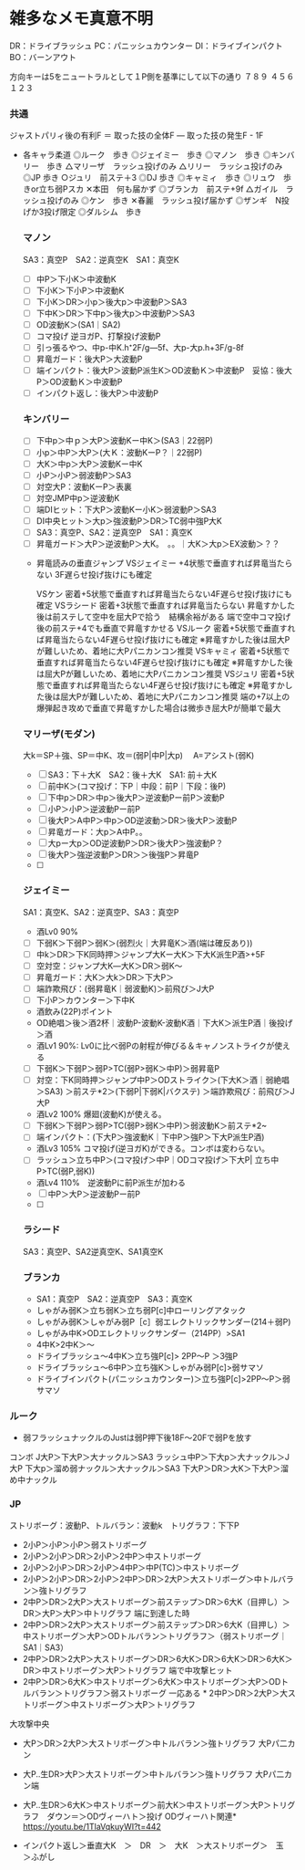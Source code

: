 # 雑多なメモ真意不明
DR：ドライブラッシュ
PC：パニッシュカウンター
DI：ドライブインパクト
BO：バーンアウト

方向キーは5をニュートラルとして１P側を基準にして以下の通り
７８９
４５６
１２３

### 共通
ジャストパリィ後の有利F ＝ 取った技の全体F ― 取った技の発生F - 1F
* 各キャラ柔道
  ◎ルーク　歩き
  ◎ジェイミー　歩き
  ◎マノン　歩き
  ◎キンバリー　歩き
  △マリーザ　ラッシュ投げのみ
  △リリー　ラッシュ投げのみ
  ◎JP 歩き
  ○ジュリ　前ステ＋3
  ◎DJ 歩き
  ◎キャミィ　歩き
  ◎リュウ　歩きor立ち弱Pスカ
  ✕本田　何も届かず
  ◎ブランカ　前ステ+9f
  △ガイル　ラッシュ投げのみ
  ◎ケン　歩き
  ✕春麗　ラッシュ投げ届かず
  ◎ザンギ　N投げか3投げ限定
  ◎ダルシム　歩き


  ### マノン
    SA3：真空P　SA2：逆真空K　SA1：真空K
    - [ ] 中P＞下小K＞中波動K
    - [ ] 下小K＞下小P＞中波動K
    - [ ] 下小K＞DR＞小p＞後大p＞中波動P＞SA3
    - [ ] 下中K＞DR＞下中p＞後大p＞中波動P＞SA3
    - [ ] OD波動K＞(SA1｜SA2)
    - [ ] コマ投げ 逆ヨガP、打撃投げ波動P
    - [ ] 引っ張るやつ、中p-中K.h⁺2F/g―5f、大p-大p.h+3F/g-8f
    - [ ] 昇竜ガード：後大P＞大波動P
    - [ ] 端インパクト：後大P＞波動P派生K＞OD波動Ｋ＞中波動P　妥協：後大P＞OD波動Ｋ＞中波動P
    - [ ] インパクト返し：後大P＞中波動P

  ### キンバリー
    - [ ] 下中p＞中ｐ＞大P＞波動Kー中K＞(SA3｜22弱P)
    - [ ] 小p＞中P＞大P＞(大Ｋ：波動KーP？｜22弱P)
    - [ ] 大K＞中p＞大P＞波動Kー中K
    - [ ] 小P＞小P＞弱波動P＞SA3
    - [ ] 対空大P：波動KーP＞表裏
    - [ ] 対空JMP中p＞逆波動K
    - [ ] 端DIヒット：下大P＞波動Kー小K＞弱波動P＞SA3
    - [ ] DI中央ヒット＞大p＞強波動P＞DR＞TC弱中強P大K
    - [ ] SA3：真空P、SA2：逆真空P　SA1：真空K
    - [ ] 昇竜ガード＞大P＞逆波動P＞大K。　。。｜大K＞大p＞EX波動＞？？
    - 昇竜読みの垂直ジャンプ
      VSジェイミー
      +4状態で垂直すれば昇竜当たらない 3F遅らせ投げ抜けにも確定

      VSケン
      密着+5状態で垂直すれば昇竜当たらない4F遅らせ投げ抜けにも確定
      VSラシード
      密着+3状態で垂直すれば昇竜当たらない
      昇竜すかした後は前ステして空中を屈大Pで拾う　結構余裕がある
      端で空中コマ投げ後の前ステ+4でも垂直で昇竜すかせる
      VSルーク
      密着+5状態で垂直すれば昇竜当たらない4F遅らせ投げ抜けにも確定
      ※昇竜すかした後は屈大Pが難しいため、着地に大Pパニカンコン推奨
      VSキャミィ
      密着+5状態で垂直すれば昇竜当たらない4F遅らせ投げ抜けにも確定
      ※昇竜すかした後は屈大Pが難しいため、着地に大Pパニカンコン推奨
      VSジュリ
      密着+5状態で垂直すれば昇竜当たらない4F遅らせ投げ抜けにも確定
      ※昇竜すかした後は屈大Pが難しいため、着地に大Pパニカンコン推奨
      端の+7以上の爆弾起き攻めで垂直で昇竜すかした場合は微歩き屈大Pが簡単で最大

  ### マリーザ(モダン)
  大k＝SP＋強、SP＝中K、攻＝(弱P|中P|大p) 　A=アシスト(弱K)
    - [ ] SA3：下＋大K　SA2：後＋大K　SA1: 前＋大K
    - [ ] 前中K＞(コマ投げ：下P｜中段：前P｜下段：後P)
    - [ ] 下中p＞DR＞中p＞後大P＞逆波動Pー前P＞波動P
    - [ ] 小P＞小P＞逆波動Pー前P
    - [ ] 後大P＞A中P＞中p＞OD逆波動＞DR＞後大P＞波動P
    - [ ] 昇竜ガード：大p＞A中P。。
    - [ ] 大pー大p＞OD逆波動P＞DR＞後大P＞強波動P？
    - [ ] 後大P＞強逆波動P＞DR＞＞後強P＞昇竜P
    - [ ] 
  ### ジェイミー
    SA1：真空K、SA2：逆真空P、SA3：真空P
    * 酒Lv0 90%
    - [ ] 下弱K＞下弱P＞弱K＞(弱烈火｜大昇竜K＞酒(端は確反あり))
    - [ ] 中k＞DR＞下K同時押＞ジャンプ大Kー大K＞下大K派生P酒>+5F
    - [ ] 空対空：ジャンプ大K―大K＞DR＞弱K～
    - [ ] 昇竜ガード：大K＞大k＞DR＞下大P＞
    - [ ] 端詐欺飛び：(弱昇竜K｜弱波動K)＞前飛び＞J大P
    - [ ] 下小P＞カウンター＞下中K
    * 酒飲み(22P)ポイント
    - OD絶唱＞後＞酒2杯｜波動P-波動K-波動K酒｜下大K＞派生P酒｜後投げ＞酒
    * 酒Lv1 90%: Lv0に比べ弱Pの射程が伸びる＆キャノンストライクが使える
    - [ ] 下弱K＞下弱P＞弱P>TC(弱P>弱K＞中P)＞弱昇竜P
    - [ ] 対空：下K同時押＞ジャンプ中P＞ODストライク＞(下大K＞酒｜弱絶唱＞SA3)
    ＞前ステ*2＞(下弱P|下弱K|バクステ)
    ＞端詐欺飛び：前飛び＞J大P
    * 酒Lv2 100% 爆廻(波動K)が使える。
    - [ ] 下弱K＞下弱P＞弱P>TC(弱P>弱K＞中P)＞弱波動K＞前ステ*2~
    - [ ] 端インパクト：(下大P＞強波動K｜下中P＞強P＞下大P派生P酒)
    * 酒Lv3 105% コマ投げ(逆ヨガK)ができる。コンボは変わらない。
    - [ ] ラッシュ＞立ち中P＞(コマ投げ＞中P｜ODコマ投げ＞下大P| 立ち中P>TC(弱P,弱K))
    * 酒Lv4 110%　逆波動Pに前P派生が加わる
    - [ ] 中P＞大P＞逆波動Pー前P
    - [ ] 
  ### ラシード
  SA3：真空P、SA2逆真空K、SA1真空K

  ### ブランカ
  * SA1：真空P　SA2：逆真空P　SA3：真空K
  * しゃがみ弱K＞立ち弱K＞立ち弱P[c]中ローリングアタック
  * しゃがみ弱K＞しゃがみ弱P［c］弱エレクトリックサンダー(214＋弱P)
  * しゃがみ中K>ODエレクトリックサンダー（214PP）>SA1
  * 4中K>2中K＞～
  * ドライブラッシュ〜4中K＞立ち強P[c]> 2PP～P ＞3強P
  * ドライブラッシュ～6中P＞立ち強K＞しゃがみ弱P[c]>弱サマソ
  * ドライブインパクト(パニッシュカウンター)＞立ち強P[c]>2PP～P＞弱サマソ

### ルーク
  * 弱フラッシュナックルのJustは弱P押下後18F～20Fで弱Pを放す

コンボ
J大P＞下大P＞大ナックル＞SA3
ラッシュ中P＞下大p＞大ナックル＞J大P
下大p＞溜め弱ナックル＞大ナックル＞SA3
下大P＞DR＞大K＞下大P＞溜め中ナックル


  ### JP 
  ストリボーグ：波動P、トルバラン：波動k　トリグラフ：下下P
  * 2小P＞小P＞小P＞弱ストリボーグ
  * 2小P＞2小P＞DR＞2小P＞2中P＞中ストリボーグ
  * 2小P＞2小P＞DR＞2小P＞4中P＞中P(TC)＞中ストリボーグ
  * 2小P＞2小P＞DR＞2小P＞2中P＞DR＞2大P＞大ストリボーグ＞中トルバラン＞強トリグラフ
  * 2中P＞DR＞2大P＞大ストリボーグ＞前ステップ＞DR＞6大K（目押し）＞DR＞大P＞大P＞中トリグラフ
  端に到達した時
  * 2中P＞DR＞2大P＞大ストリボーグ＞前ステップ＞DR＞6大K（目押し）＞中ストリボーグ＞大P＞ODトルバラン＞トリグラフ＞（弱ストリボーグ｜SA1｜SA3）
  * 2中P＞DR＞2大P＞大ストリボーグ＞DR＞6大K＞DR＞6大K＞DR＞6大K＞DR＞中ストリボーグ＞大P＞トリグラフ
  端で中攻撃ヒット
  * 2中P＞DR＞6大K＞中ストリボーグ＞6大K＞中ストリボーグ＞大P＞ODトルバラン＞トリグラフ＞弱ストリボーグ
  一応ある * 2中P＞DR＞2大P＞大ストリボーグ＞中ストリボーグ＞大P＞トリグラフ

  大攻撃中央
  * 大P＞DR＞2大P＞大ストリボーグ＞中トルバラン＞強トリグラフ
  大Pパ二カン
  * 大P..生DR>大P＞大ストリボーグ＞中トルバラン＞強トリグラフ
  大Pパ二カン端
  * 大P..生DR＞6大K＞中ストリボーグ＞前大K＞中ストリボーグ＞大P＞トリグラフ　ダウン＝＞ODヴィーハト＞投げ
  ODヴィーハト関連* https://youtu.be/1TlaVqkuyWI?t=442

  * インパクト返し＞垂直大K　＞　DR　＞　大K　＞大ストリボーグ＞　玉　＞ふがし